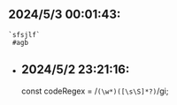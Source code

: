 ## 2024/5/3 00:01:43:
  ```
  `sfsjlf`
   #agb 
  ```
- ## 2024/5/2 23:21:16:
  const codeRegex = /```(\w*)([\s\S]*?)```/gi;